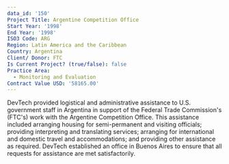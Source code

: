 ```yaml
---
data_id: '150'
Project Title: Argentine Competition Office
Start Year: '1998'
End Year: '1998'
ISO3 Code: ARG
Region: Latin America and the Caribbean
Country: Argentina
Client/ Donor: FTC
Is Current Project? (true/false): false
Practice Area:
  - Monitoring and Evaluation
Contract Value USD: '58165.00'
---
```

DevTech provided logistical and administrative assistance to U.S. government staff in Argentina in support of the Federal Trade Commission's (FTC's) work with the Argentine Competition Office. This assistance included arranging housing for semi-permanent and visiting officials; providing interpreting and translating services; arranging for international and domestic travel and accommodations; and providing other assistance as required. DevTech established an office in Buenos Aires to ensure that all requests for assistance are met satisfactorily.